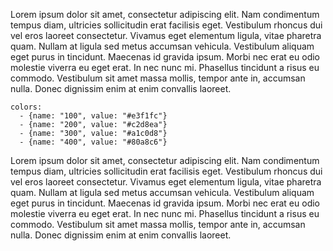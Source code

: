 Lorem ipsum dolor sit amet, consectetur adipiscing elit. Nam condimentum tempus diam, ultricies sollicitudin erat facilisis eget. Vestibulum rhoncus dui vel eros laoreet consectetur. Vivamus eget elementum ligula, vitae pharetra quam. Nullam at ligula sed metus accumsan vehicula. Vestibulum aliquam eget purus in tincidunt. Maecenas id gravida ipsum. Morbi nec erat eu odio molestie viverra eu eget erat. In nec nunc mi. Phasellus tincidunt a risus eu commodo. Vestibulum sit amet massa mollis, tempor ante in, accumsan nulla. Donec dignissim enim at enim convallis laoreet.

```color-palette
colors:
  - {name: "100", value: "#e3f1fc"}
  - {name: "200", value: "#c2d8ea"}
  - {name: "300", value: "#a1c0d8"}
  - {name: "400", value: "#80a8c6"}
```

Lorem ipsum dolor sit amet, consectetur adipiscing elit. Nam condimentum tempus diam, ultricies sollicitudin erat facilisis eget. Vestibulum rhoncus dui vel eros laoreet consectetur. Vivamus eget elementum ligula, vitae pharetra quam. Nullam at ligula sed metus accumsan vehicula. Vestibulum aliquam eget purus in tincidunt. Maecenas id gravida ipsum. Morbi nec erat eu odio molestie viverra eu eget erat. In nec nunc mi. Phasellus tincidunt a risus eu commodo. Vestibulum sit amet massa mollis, tempor ante in, accumsan nulla. Donec dignissim enim at enim convallis laoreet.